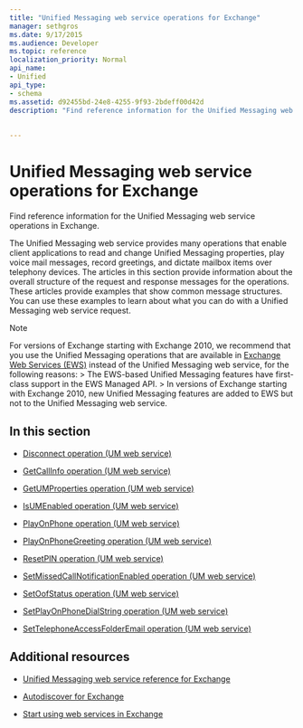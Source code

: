 ```yaml
---
title: "Unified Messaging web service operations for Exchange"
manager: sethgros
ms.date: 9/17/2015
ms.audience: Developer
ms.topic: reference
localization_priority: Normal
api_name:
- Unified
api_type:
- schema
ms.assetid: d92455bd-24e8-4255-9f93-2bdeff00d42d
description: "Find reference information for the Unified Messaging web service operations in Exchange."
 
 
---
```


# Unified Messaging web service operations for Exchange

Find reference information for the Unified Messaging web service operations in Exchange.
  
The Unified Messaging web service provides many operations that enable client applications to read and change Unified Messaging properties, play voice mail messages, record greetings, and dictate mailbox items over telephony devices. The articles in this section provide information about the overall structure of the request and response messages for the operations. These articles provide examples that show common message structures. You can use these examples to learn about what you can do with a Unified Messaging web service request.
  
> [!NOTE]
>  For versions of Exchange starting with Exchange 2010, we recommend that you use the Unified Messaging operations that are available in [Exchange Web Services (EWS)](http://msdn.microsoft.com/library/60285497-0c4e-4e51-84e1-34dd6d89a5d8%28Office.15%29.aspx) instead of the Unified Messaging web service, for the following reasons: >  The EWS-based Unified Messaging features have first-class support in the EWS Managed API. >  In versions of Exchange starting with Exchange 2010, new Unified Messaging features are added to EWS but not to the Unified Messaging web service. 
  
## In this section
<a name="bk_InThisSection"> </a>

- [Disconnect operation (UM web service)](disconnect-operation-um-web-service.md)
    
- [GetCallInfo operation (UM web service)](getcallinfo-operation-um-web-service.md)
    
- [GetUMProperties operation (UM web service)](getumproperties-operation-um-web-service.md)
    
- [IsUMEnabled operation (UM web service)](isumenabled-operation-um-web-service.md)
    
- [PlayOnPhone operation (UM web service)](playonphone-operation-um-web-service.md)
    
- [PlayOnPhoneGreeting operation (UM web service)](playonphonegreeting-operation-um-web-service.md)
    
- [ResetPIN operation (UM web service)](resetpin-operation-um-web-service.md)
    
- [SetMissedCallNotificationEnabled operation (UM web service)](setmissedcallnotificationenabled-operation-um-web-service.md)
    
- [SetOofStatus operation (UM web service)](setoofstatus-operation-um-web-service.md)
    
- [SetPlayOnPhoneDialString operation (UM web service)](setplayonphonedialstring-operation-um-web-service.md)
    
- [SetTelephoneAccessFolderEmail operation (UM web service)](settelephoneaccessfolderemail-operation-um-web-service.md)
    
## Additional resources
<a name="bk_addresources"> </a>

- [Unified Messaging web service reference for Exchange](unified-messaging-web-service-reference-for-exchange.md)
    
- [Autodiscover for Exchange](http://msdn.microsoft.com/library/da0f9402-4e35-42c7-a15e-1e9e4e966e8b%28Office.15%29.aspx)
    
- [Start using web services in Exchange](http://msdn.microsoft.com/library/e1b07a92-0595-4bf1-bd6b-c07e66a8c923%28Office.15%29.aspx)
    

